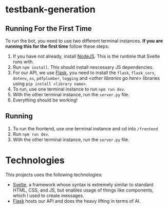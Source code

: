 # testbank-generation


## Running For the First Time
To run the bot, you need to use two different terminal instances. **If you are running this for the first time** follow these steps:
1. If you have not already, install [NodeJS](https://nodejs.org/en). This is the runtime that Svelte runs with.
2. Run `npm install`. This should install nescessary JS dependencies. 
3. For our API, we use [Flask](https://flask.palletsprojects.com/en/2.3.x/), you need to install the `flask`, `flask_cors`, `dotenv`, `os`, `pdfplumber`, `logging` and <*other libraries go here*> libraries using `pip install <library name>`.
4. To run, use one terminal instance to run `npm run dev`.
5. With the other terminal instance, run the `server.py` file. 
6. Everything should be working!

## Running
1. To run the frontend, use one terminal instance and cd into `/frontend` 
2. Run `npm run dev`.
3. With the other terminal instance, run the `server.py` file. 

# Technologies
This projects uses the following technologies:
- [Svelte](https://svelte.dev/), a framework whose syntax is extremely similar to standard HTML, CSS, and JS, but enables usage of things like components, which I used to create messages.
- [Flask](https://flask.palletsprojects.com/en/2.3.x/) hosts our API and does the heavy lifting in terms of AI.
